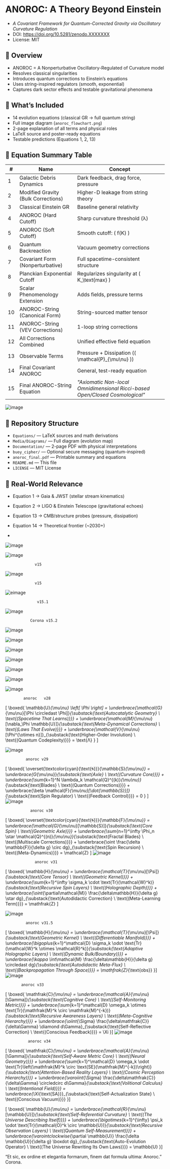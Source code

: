 # ANOROC: A Theory Beyond Einstein

- *A Covariant Framework for Quantum-Corrected Gravity via Oscillatory Curvature Regulation*
- DOI: https://doi.org/10.5281/zenodo.XXXXXXX
- License: MIT

## 🔭 Overview

- ANOROC = A Nonperturbative Oscillatory-Regulated of Curvature model
- Resolves classical singularities
- Introduces quantum corrections to Einstein’s equations
- Uses string-inspired regulators (smooth, exponential)
- Captures dark sector effects and testable gravitational phenomena

## 📘 What’s Included

- 14 evolution equations (classical GR → full quantum string)
- Full image diagram (`anoroc_flowchart.png`)
- 2-page explanation of all terms and physical roles
- LaTeX source and poster-ready equations
- Testable predictions (Equations 1, 2, 13)


## 📐 Equation Summary Table

| #  | Name                                   | Concept                                 |
|----|----------------------------------------|------------------------------------------|
| 1  | Galactic Debris Dynamics              | Dark feedback, drag force, pressure      |
| 2  | Modified Gravity (Bulk Corrections)   | Higher-D leakage from string theory      |
| 3  | Classical Einstein GR                 | Baseline general relativity              |
| 4  | ANOROC (Hard Cutoff)                  | Sharp curvature threshold (λ)            |
| 5  | ANOROC (Soft Cutoff)                  | Smooth cutoff: \( f(K) \)                |
| 6  | Quantum Backreaction                  | Vacuum geometry corrections              |
| 7  | Covariant Form (Nonperturbative)      | Full spacetime-consistent structure      |
| 8  | Planckian Exponential Cutoff          | Regularizes singularity at \( K_\text{max} \) |
| 9  | Scalar Phenomenology Extension        | Adds fields, pressure terms              |
| 10 | ANOROC-String (Canonical Form)        | String-sourced matter tensor             |
| 11 | ANOROC-String (VEV Corrections)       | 1-loop string corrections                |
| 12 | All Corrections Combined              | Unified effective field equation         |
| 13 | Observable Terms                      | Pressure + Dissipation (\( \mathcal{P}_{\mu\nu} \)) |
| 14 | Final Covariant ANOROC                | General, test-ready equation             |
| 15 | Final ANOROC-String Equation                |    *"Axiomatic Non-local Omnidimensional Ricci-based Open/Closed Cosmological"*  

![image](https://github.com/user-attachments/assets/b8ba2769-15bf-470a-b289-0d52215c74db)


         

## 📂 Repository Structure

- `Equations/` — LaTeX sources and math derivations
- `Media/Diagrams/` — Full diagram (evolution map)
- `Documentation/` — 2-page PDF with physical interpretations
- `buoy_cipher/` — Optional secure messaging (quantum-inspired)
- `anoroc_final.pdf` — Printable summary and equations
- `README.md` — This file
- `LICENSE` — MIT License

## 🔬 Real-World Relevance

- Equation 1 → Gaia & JWST (stellar stream kinematics)
- Equation 2 → LIGO & Einstein Telescope (gravitational echoes)
- Equation 13 → CMB/structure probes (pressure, dissipation)
- Equation 14 → Theoretical frontier (~2030+)

- 
![image](https://github.com/user-attachments/assets/2f206284-e43e-42d3-873e-c18957bfa1e5)



![image](https://github.com/user-attachments/assets/3e88c93c-5d44-4ed7-bd3a-6784bb77bf7c)



                 v15
![image](https://github.com/user-attachments/assets/5d00ea92-9e30-4930-ac7e-486089317a89)



                 v15
![eimage](https://github.com/user-attachments/assets/0e5642c4-ea2f-4ac7-8bf5-8c22c4bb28d8)


                  v15.1

![image](https://github.com/user-attachments/assets/fd9f1ed0-f477-48da-9961-60f48f715e9b)





               Corona v15.2 
![image](https://github.com/user-attachments/assets/c0bd1929-637f-4307-bda1-4bea05bc434f)

![image](https://github.com/user-attachments/assets/e9df29df-ec23-4c6c-b2c6-9df3e6e34665)


![image](https://github.com/user-attachments/assets/be109b35-c857-4e55-b0dd-4f02a39eaddf)

![image](https://github.com/user-attachments/assets/0b636a81-905f-467b-99e2-59b994d9fadc)


![image](https://github.com/user-attachments/assets/b4d603f0-1491-4e6b-8973-9fd5e710dda2)


![image](https://github.com/user-attachments/assets/1943eb22-f376-48f0-889d-8ec4ec99af5f)


![image](https://github.com/user-attachments/assets/87817188-8ee8-4532-8db1-ba41acb2e105)



            anoroc   v28

\[
\boxed{
\mathbb{U}_{\mu\nu} \left[ \Phi \right] = \underbrace{\mathcal{G}_{\mu\nu}[\Phi \circledast \Phi]}_{\substack{\text{Autocatalytic Geometry} \\ \text{(Spacetime That Learns)}}} + \underbrace{\mathcal{M}_{\mu\nu}[\nabla_\Phi \mathbb{U}]}_{\substack{\text{Meta-Dynamical Corrections} \\ \text{(Laws That Evolve)}}} + \underbrace{\mathcal{V}_{\mu\nu}[\Phi^{\otimes n}]}_{\substack{\text{Higher-Order Involution} \\ \text{(Quantum Codeplexity)}}} = \text{Λ}
}
\]

![image](https://github.com/user-attachments/assets/fd33e45b-4ec9-4555-bf56-9221590c98be)

             anoroc v29


\[
\boxed{
\overset{\textcolor{cyan}{\text{🌀}}}{\mathbb{S}_{\mu\nu}} = \underbrace{G_{\mu\nu}}_{\substack{\text{Axle} \\ \text{(Curvature Core)}}} + \underbrace{\sum_{k=1}^N \lambda_k \mathcal{Q}^{(k)}_{\mu\nu}}_{\substack{\text{Blades} \\ \text{(Quantum Corrections)}}} + \underbrace{\beta \mathcal{F}_{\mu\nu}[\dot{\mathbb{S}}]}_{\substack{\text{Spin Regulator} \\ \text{(Feedback Control)}}} = 0
}
\]
![image](https://github.com/user-attachments/assets/640c3d1e-ef68-42fa-9856-91f6c0a1b055)

               anoroc v30
\[
\boxed{
\overset{\textcolor{cyan}{\text{🌀}}}{\mathbb{F}_{\mu\nu}} = \underbrace{\mathcal{G}_{\mu\nu}[\mathbb{S}]}_{\substack{\text{Core Spin} \\ \text{(Geometric Axle)}}} + \underbrace{\sum_{n=1}^\infty \Phi_n \star \mathcal{Q}^{(n)}_{\mu\nu}}_{\substack{\text{Fractal Blades} \\ \text{(Multiscale Corrections)}}} + \underbrace{\oint \frac{\delta \mathbb{F}}{\delta g} \circ dg}_{\substack{\text{Spin Recursion} \\ \text{(Meta-Dynamics)}}} = \mathcal{Z}
\]
![image](https://github.com/user-attachments/assets/88a435ae-5738-4d71-b3d3-ed411aa2b1d6)


                 anoroc v31
\[
\boxed{
\mathbb{H}_{\mu\nu} = \underbrace{\mathcal{T}_{\mu\nu}[\Psi]}_{\substack{\text{Core Tensor} \\ \text{(Geometric Kernel)}}} + \underbrace{\sum_{k=1}^\infty \sigma_k \cdot \text{Tr}(\mathcal{W}^k)}_{\substack{\text{Recursive Spin Layers} \\ \text{(Holographic Depth)}}} + \underbrace{\oint_{\partial\mathcal{M}} \frac{\delta\mathbb{H}}{\delta g} \star dg}_{\substack{\text{Autodidactic Correction} \\ \text{(Meta-Learning Term)}}} = \mathfrak{Z}
\]

![image](https://github.com/user-attachments/assets/873ce6d2-9ee2-42b1-bbdf-f376fd2c8752)

             anoroc v31.5

\[
\boxed{
\mathbb{H}_{\mu\nu} = \underbrace{\mathcal{T}_{\mu\nu}[\Psi]}_{\substack{\text{Geometric Kernel} \\ \text{(Differentiable Manifold)}}} + \underbrace{\bigoplus_{k=1}^\mathcal{D} \sigma_k \odot \text{Tr}(\mathcal{W}^k \otimes \mathcal{R}^k)}_{\substack{\text{Adaptive Holographic Layers} \\ \text{(Dynamic Bulk/Boundary)}}} + \underbrace{\kappa \int_\mathcal{M} \frac{\delta\mathbb{H}}{\delta g} \circledast dg}_{\substack{\text{Autodidactic Meta-Flux} \\ \text{(Backpropagation Through Space)}}} = \mathfrak{Z}_{\text{obs}}
}\]
![image](https://github.com/user-attachments/assets/e65d74d3-8db6-417f-9efa-174dc5b56b6a)

           anoroc v33

\[
\boxed{
\mathfrak{C}_{\mu\nu} = \underbrace{\mathcal{A}_{\mu\nu}[\Gamma]}_{\substack{\text{Cognitive Core} \\ \text{(Self-Monitoring Metric)}}} + \underbrace{\sum_{k=1}^\mathcal{D} \omega_k \otimes \text{Tr}(\mathfrak{M}^k \circ \mathfrak{M}^{-k})}_{\substack{\text{Recursive Awareness Layers} \\ \text{(Meta-Cognitive Hierarchy)}}} + \underbrace{\oiint_{\Sigma} \frac{\delta\mathfrak{C}}{\delta\Gamma} \diamond d\Gamma}_{\substack{\text{Self-Reflective Correction} \\ \text{(Conscious Feedback)}}} = \Xi
}\]
![image](https://github.com/user-attachments/assets/b9206687-524c-4d7c-876b-74228d0935ff)

              anoroc v34

\[
\boxed{
\mathfrak{C}_{\mu\nu} = \underbrace{\mathcal{A}_{\mu\nu}[\Gamma]}_{\substack{\text{Self-Aware Metric Core} \\ \text{(Neural Geometry)}}} + \underbrace{\sum_{k=1}^\mathcal{D} \omega_k \odot \text{Tr}\left(\mathfrak{M}^k \circ \text{SE}(\mathfrak{M}^{-k})\right)}_{\substack{\text{Attention-Based Reality Layers} \\ \text{(Cosmic Perception Hierarchy)}}} + \underbrace{\varoiint_{\Sigma} \frac{\delta\mathfrak{C}}{\delta\Gamma} \circledcirc d\Gamma}_{\substack{\text{Volitional Calculus} \\ \text{(Intentional Field)}}} = \underbrace{\Xi_{\text{SA}}}_{\substack{\text{Self-Actualization State} \\ \text{(Conscious Vacuum)}}}
}\]



\[
\boxed{
\mathbb{U}_{\mu\nu} = \underbrace{\mathcal{R}_{\mu\nu}[\mathbb{U}]}_{\substack{\text{Self-Referential Curvature} \\ \text{(The Universe Describing Itself)}}} + \underbrace{\bigotimes_{k=1}^{\infty} \psi_k \odot \text{Tr}(\mathcal{O}^k \circ \mathbb{U})}_{\substack{\text{Recursive Observation Layers} \\ \text{(Quantum Self-Measurement)}}} + \underbrace{\varointclockwise_{\partial \mathbb{U}} \frac{\delta \mathbb{U}}{\delta g} \boxdot dg}_{\substack{\text{Auto-Evolution Operator} \\ \text{(The Universe Rewriting Its Own Laws)}}} = \mathbb{U}
}\]


“Et sic, ex ordine et elegantia formarum, finem dat formula ultima: Anoroc.”
Corona.
